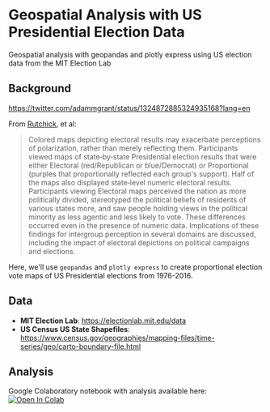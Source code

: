 # Geospatial Analysis with US Presidential Election Data
Geospatial analysis with geopandas and plotly express using US election data from the MIT Election Lab

## Background
https://twitter.com/adammgrant/status/1324872885324935168?lang=en

From [Rutchick](https://spssi.onlinelibrary.wiley.com/doi/abs/10.1111/j.1530-2415.2009.01183.x), et al: 
>Colored maps depicting electoral results may exacerbate perceptions of polarization, rather than merely reflecting them. Participants viewed maps of state‐by‐state Presidential election results that were either Electoral (red/Republican or blue/Democrat) or Proportional (purples that proportionally reflected each group's support). Half of the maps also displayed state‐level numeric electoral results. Participants viewing Electoral maps perceived the nation as more politically divided, stereotyped the political beliefs of residents of various states more, and saw people holding views in the political minority as less agentic and less likely to vote. These differences occurred even in the presence of numeric data. Implications of these findings for intergroup perception in several domains are discussed, including the impact of electoral depictions on political campaigns and elections.

Here, we'll use `geopandas` and `plotly express` to create proportional election vote maps of US Presidential elections from 1976-2016.

## Data

- __MIT Election Lab__: https://electionlab.mit.edu/data
- __US Census US State Shapefiles__: https://www.census.gov/geographies/mapping-files/time-series/geo/carto-boundary-file.html

## Analysis

Google Colaboratory notebook with analysis available here: [![Open In Colab](https://colab.research.google.com/assets/colab-badge.svg)](https://colab.research.google.com/drive/137rSNqh2SUApmvebiASXTnDSia36Etad?usp=sharing)
